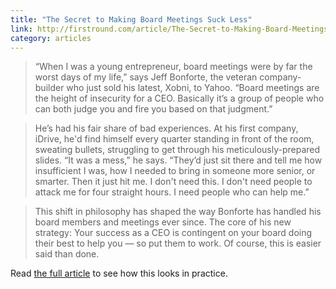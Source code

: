 ```yaml
---
title: "The Secret to Making Board Meetings Suck Less"
link: http://firstround.com/article/The-Secret-to-Making-Board-Meetings-Suck-Less
category: articles
---
```


> “When I was a young entrepreneur, board meetings were by far the worst days
> of my life,” says Jeff Bonforte, the veteran company-builder who just sold
> his latest, Xobni, to Yahoo. “Board meetings are the height of insecurity
> for a CEO. Basically it’s a group of people who can both judge you and
> fire you based on that judgment.”

> He’s had his fair share of bad experiences. At his first company, iDrive,
> he'd find himself every quarter standing in front of the room, sweating
> bullets, struggling to get through his meticulously-prepared slides. “It
> was a mess,” he says. “They’d just sit there and tell me how insufficient
> I was, how I needed to bring in someone more senior, or smarter. Then it
> just hit me. I don't need this. I don't need people to attack me for four
> straight hours. I need people who can help me.”

> This shift in philosophy has shaped the way Bonforte has handled his board
> members and meetings ever since. The core of his new strategy: Your
> success as a CEO is contingent on your board doing their best to help you
> — so put them to work. Of course, this is easier said than done.

Read [the full article][1] to see how this looks in practice.

[1]: http://firstround.com/article/The-Secret-to-Making-Board-Meetings-Suck-Less
